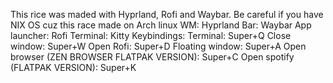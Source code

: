 This rice was maded with Hyprland, Rofi and Waybar. Be careful if you have NIX OS cuz this race made on Arch linux
WM: Hyprland
Bar: Waybar
App launcher: Rofi
Terminal: Kitty
Keybindings:
Terminal: Super+Q
Close window: Super+W
Open Rofi: Super+D
Floating window: Super+A
Open browser (ZEN BROWSER FLATPAK VERSION): Super+C
Open spotify (FLATPAK VERSION): Super+K
